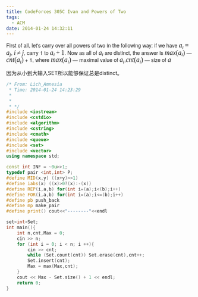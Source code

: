 ```yaml
---
title: CodeForces 305C Ivan and Powers of Two
tags:
  - ACM
date: 2014-01-24 14:32:11
---
```


<span style="color: rgb(34, 34, 34); font-family: 'Helvetica Neue', Helvetica, Arial, sans-serif; font-size: 14px; line-height: 19.59375px;">First of all, let&#39;s carry over all powers of two in the following way: if we have </span><span class="tex-span" style="font-size: 18px; font-family: 'times new roman', sans-serif; color: rgb(34, 34, 34); line-height: 19.59375px;">_a_<span class="lower-index" style="font-size: 13px; line-height: 0; position: relative; vertical-align: baseline; bottom: -0.25em;">_i_</span>&thinsp;=&thinsp;_a_<span class="lower-index" style="font-size: 13px; line-height: 0; position: relative; vertical-align: baseline; bottom: -0.25em;">_j_</span></span><span style="color: rgb(34, 34, 34); font-family: 'Helvetica Neue', Helvetica, Arial, sans-serif; font-size: 14px; line-height: 19.59375px;">, </span><span class="tex-span" style="font-size: 18px; font-family: 'times new roman', sans-serif; color: rgb(34, 34, 34); line-height: 19.59375px;">_i_&thinsp;&ne;&thinsp;_j_</span><span style="color: rgb(34, 34, 34); font-family: 'Helvetica Neue', Helvetica, Arial, sans-serif; font-size: 14px; line-height: 19.59375px;">, carry 1 to </span><span class="tex-span" style="font-size: 18px; font-family: 'times new roman', sans-serif; color: rgb(34, 34, 34); line-height: 19.59375px;">_a_<span class="lower-index" style="font-size: 13px; line-height: 0; position: relative; vertical-align: baseline; bottom: -0.25em;">_i_</span>&thinsp;+&thinsp;1</span><span style="color: rgb(34, 34, 34); font-family: 'Helvetica Neue', Helvetica, Arial, sans-serif; font-size: 14px; line-height: 19.59375px;">. Now as all of </span><span class="tex-span" style="font-size: 18px; font-family: 'times new roman', sans-serif; color: rgb(34, 34, 34); line-height: 19.59375px;">_a_<span class="lower-index" style="font-size: 13px; line-height: 0; position: relative; vertical-align: baseline; bottom: -0.25em;">_i_</span></span><span style="color: rgb(34, 34, 34); font-family: 'Helvetica Neue', Helvetica, Arial, sans-serif; font-size: 14px; line-height: 19.59375px;"> are distinct, the answer is </span><span class="tex-span" style="font-size: 18px; font-family: 'times new roman', sans-serif; color: rgb(34, 34, 34); line-height: 19.59375px;">_max_(_a_<span class="lower-index" style="font-size: 13px; line-height: 0; position: relative; vertical-align: baseline; bottom: -0.25em;">_i_</span>)</span><span style="color: rgb(34, 34, 34); font-family: 'Helvetica Neue', Helvetica, Arial, sans-serif; font-size: 14px; line-height: 19.59375px;"> &mdash; </span><span class="tex-span" style="font-size: 18px; font-family: 'times new roman', sans-serif; color: rgb(34, 34, 34); line-height: 19.59375px;">_cnt_(_a_<span class="lower-index" style="font-size: 13px; line-height: 0; position: relative; vertical-align: baseline; bottom: -0.25em;">_i_</span>)</span><span style="color: rgb(34, 34, 34); font-family: 'Helvetica Neue', Helvetica, Arial, sans-serif; font-size: 14px; line-height: 19.59375px;"> + 1, where </span><span class="tex-span" style="font-size: 18px; font-family: 'times new roman', sans-serif; color: rgb(34, 34, 34); line-height: 19.59375px;">_max_(_a_<span class="lower-index" style="font-size: 13px; line-height: 0; position: relative; vertical-align: baseline; bottom: -0.25em;">_i_</span>)</span><span style="color: rgb(34, 34, 34); font-family: 'Helvetica Neue', Helvetica, Arial, sans-serif; font-size: 14px; line-height: 19.59375px;"> &mdash; maximal value of </span><span class="tex-span" style="font-size: 18px; font-family: 'times new roman', sans-serif; color: rgb(34, 34, 34); line-height: 19.59375px;">_a_<span class="lower-index" style="font-size: 13px; line-height: 0; position: relative; vertical-align: baseline; bottom: -0.25em;">_i_</span></span><span style="color: rgb(34, 34, 34); font-family: 'Helvetica Neue', Helvetica, Arial, sans-serif; font-size: 14px; line-height: 19.59375px;">,</span><span class="tex-span" style="font-size: 18px; font-family: 'times new roman', sans-serif; color: rgb(34, 34, 34); line-height: 19.59375px;">_cnt_(_a_<span class="lower-index" style="font-size: 13px; line-height: 0; position: relative; vertical-align: baseline; bottom: -0.25em;">_i_</span>)</span><span style="color: rgb(34, 34, 34); font-family: 'Helvetica Neue', Helvetica, Arial, sans-serif; font-size: 14px; line-height: 19.59375px;"> &mdash; size of </span><span class="tex-span" style="font-size: 18px; font-family: 'times new roman', sans-serif; color: rgb(34, 34, 34); line-height: 19.59375px;">_a_</span>

因为从小到大输入SET所以能够保证总是distinct。

```cpp
/* From: Lich_Amnesia
 * Time: 2014-01-24 14:23:29
 *
 *
 * */
#include <iostream>
#include <cstdio>
#include <algorithm>
#include <cstring>
#include <cmath>
#include <queue>
#include <set>
#include <vector>
using namespace std;

const int INF = ~0u>>1;
typedef pair <int,int> P;
#define MID(x,y) ((x+y)>>1)
#define iabs(x) ((x)>0?(x):-(x))
#define REP(i,a,b) for(int i=(a);i<(b);i++)
#define FOR(i,a,b) for(int i=(a);i<=(b);i++)
#define pb push_back
#define mp make_pair
#define print() cout<<"--------"<<endl

set<int>Set;
int main(){
	int n,cnt,Max = 0;
	cin >> n;
	for (int i = 0; i < n; i ++){
		cin >> cnt;
		while (Set.count(cnt)) Set.erase(cnt),cnt++;
		Set.insert(cnt);
		Max = max(Max,cnt);
	}
	cout << Max - Set.size() + 1 << endl;
	return 0;
}
```
	 